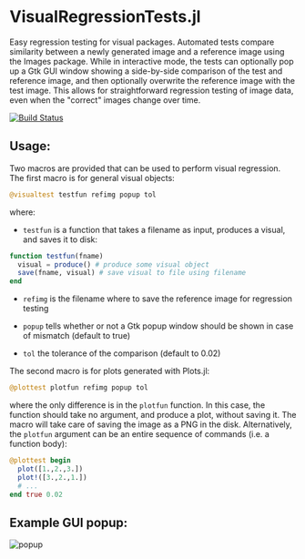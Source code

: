 # VisualRegressionTests.jl

Easy regression testing for visual packages. Automated tests compare similarity between a newly generated image
and a reference image using the Images package. While in interactive mode, the tests can optionally pop up a
Gtk GUI window showing a side-by-side comparison of the test and reference image, and then optionally overwrite
the reference image with the test image. This allows for straightforward regression testing of image data, even
when the "correct" images change over time.

[![Build Status](https://travis-ci.org/tbreloff/VisualRegressionTests.jl.svg?branch=master)](https://travis-ci.org/tbreloff/VisualRegressionTests.jl)

## Usage:

Two macros are provided that can be used to perform visual regression. The first macro is for general visual
objects:

```julia
@visualtest testfun refimg popup tol
```

where:

- `testfun` is a function that takes a filename as input, produces a visual, and saves it to disk:

```julia
function testfun(fname)
  visual = produce() # produce some visual object
  save(fname, visual) # save visual to file using filename
end
```

- `refimg` is the filename where to save the reference image for regression testing

- `popup` tells whether or not a Gtk popup window should be shown in case of mismatch (default to true)

- `tol` the tolerance of the comparison (default to 0.02)

The second macro is for plots generated with Plots.jl:

```julia
@plottest plotfun refimg popup tol
```

where the only difference is in the `plotfun` function. In this case, the function should take no argument,
and produce a plot, without saving it. The macro will take care of saving the image as a PNG in the disk.
Alternatively, the `plotfun` argument can be an entire sequence of commands (i.e. a function body):

```julia
@plottest begin
  plot([1.,2.,3.])
  plot!([3.,2.,1.])
  # ...
end true 0.02
```

## Example GUI popup:

![popup](popup.png)

